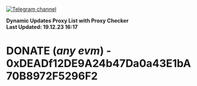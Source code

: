 [![Telegram channel](https://img.shields.io/endpoint?url=https://runkit.io/damiankrawczyk/telegram-badge/branches/master?url=https://t.me/n4z4v0d)](https://t.me/n4z4v0d) 

**Dynamic Updates Proxy List with Proxy Checker**  
**Last Updated: 19.12.23 16:17**

# DONATE (_any evm_) - 0xDEADf12DE9A24b47Da0a43E1bA70B8972F5296F2
